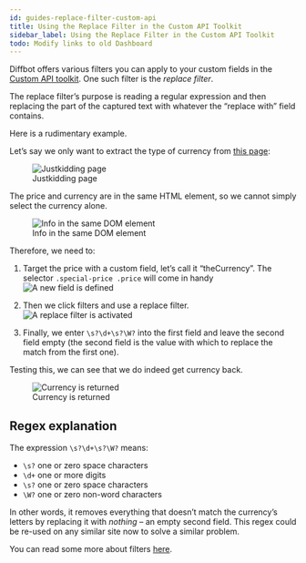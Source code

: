 ```yaml
---
id: guides-replace-filter-custom-api
title: Using the Replace Filter in the Custom API Toolkit
sidebar_label: Using the Replace Filter in the Custom API Toolkit
todo: Modify links to old Dashboard
---
```


<div class="entry-content">
		<p>Diffbot offers various filters you can apply to your custom fields in the <a href="https://app.diffbot.com/custom/">Custom API toolkit</a>. One such filter is the <em>replace filter</em>.</p>
<p>The replace filter’s purpose is reading a regular expression and then replacing the part of the captured text with whatever the “replace with” field contains.</p>
<p>Here is a rudimentary example.</p>
<p>Let’s say we only want to extract the type of currency from <a href="https://www.justkidding-me.com/ae/daily-deals-uae/nobodinoz-arizona-teepee">this page</a>:</p>
<figure>
<img src="/img/01.png" alt="Justkidding page"><figcaption>Justkidding page</figcaption></figure>
<p>The price and currency are in the same HTML element, so we cannot simply select the currency alone.</p>
<figure>
<img src="/img/02.png" alt="Info in the same DOM element"><figcaption>Info in the same DOM element</figcaption></figure>
<p>Therefore, we need to:</p>
<ol>
<li>
<p>Target the price with a custom field, let’s call it “theCurrency”. The selector <code>.special-price .price</code> will come in handy<br>
 <img src="/img/03_0.png" alt="A new field is defined"></p>
</li>
<li>
<p>Then we click filters and use a replace filter.<br>
 <img src="/img/04_1.png" alt="A replace filter is activated"></p>
</li>
<li>
<p>Finally, we enter <code>\s?\d+\s?\W?</code> into the first field and leave the second field empty (the second field is the value with which to replace the match from the first one).</p>
</li>
</ol>
<p>Testing this, we can see that we do indeed get currency back.</p>
<figure>
<img src="/img/05_2.png" alt="Currency is returned"><figcaption>Currency is returned</figcaption></figure>
<h2 id="ipt_kb_toc_1127_0">Regex explanation</h2>
<p>The expression <code>\s?\d+\s?\W?</code> means:</p>
<ul>
<li>
<code>\s?</code> one or zero space characters</li>
<li>
<code>\d+</code> one or more digits</li>
<li>
<code>\s?</code> one or zero space characters</li>
<li>
<code>\W?</code> one or zero non-word characters</li>
</ul>
<p>In other words, it removes everything that doesn’t match the currency’s letters by replacing it with <em>nothing</em> – an empty second field. This regex could be re-used on any similar site now to solve a similar problem.</p>
<p>You can read some more about filters <a href="api-selectors-filters">here</a>.</p>
			</div>
